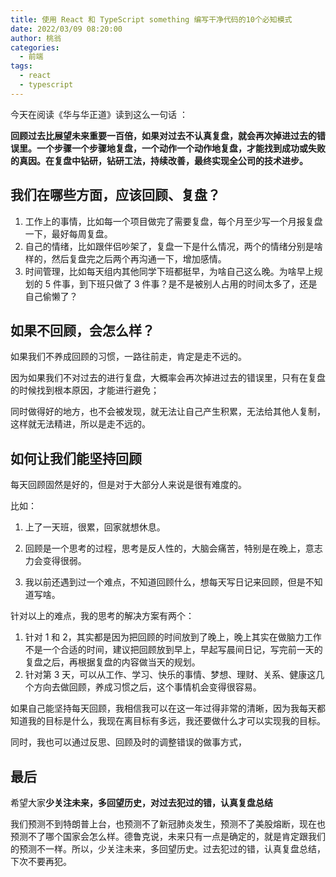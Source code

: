 ```yaml
---
title: 使用 React 和 TypeScript something 编写干净代码的10个必知模式
date: 2022/03/09 08:20:00
author: 桃翁
categories: 
  - 前端
tags: 
  - react
  - typescript
---
```


今天在阅读《华与华正道》读到这么一句话 ：

**回顾过去比展望未来重要一百倍，如果对过去不认真复盘，就会再次掉进过去的错误里。一个步骤一个步骤地复盘，一个动作一个动作地复盘，才能找到成功或失败的真因。在复盘中钻研，钻研工法，持续改善，最终实现全公司的技术进步。**

## 我们在哪些方面，应该回顾、复盘？

1.  工作上的事情，比如每一个项目做完了需要复盘，每个月至少写一个月报复盘一下，最好每周复盘。
2.  自己的情绪，比如跟伴侣吵架了，复盘一下是什么情况，两个的情绪分别是啥样的，然后复盘完之后两个再沟通一下，增加感情。
3.  时间管理，比如每天组内其他同学下班都挺早，为啥自己这么晚。为啥早上规划的 5 件事，到下班只做了 3 件事？是不是被别人占用的时间太多了，还是自己偷懒了？

## 如果不回顾，会怎么样？

如果我们不养成回顾的习惯，一路往前走，肯定是走不远的。

因为如果我们不对过去的进行复盘，大概率会再次掉进过去的错误里，只有在复盘的时候找到根本原因，才能进行避免；

同时做得好的地方，也不会被发现，就无法让自己产生积累，无法给其他人复制，这样就无法精进，所以是走不远的。

## 如何让我们能坚持回顾

每天回顾固然是好的，但是对于大部分人来说是很有难度的。

比如：

1. 上了一天班，很累，回家就想休息。

2. 回顾是一个思考的过程，思考是反人性的，大脑会痛苦，特别是在晚上，意志力会变得很弱。

3. 我以前还遇到过一个难点，不知道回顾什么，想每天写日记来回顾，但是不知道写啥。

针对以上的难点，我的思考的解决方案有两个：

1. 针对 1 和 2，其实都是因为把回顾的时间放到了晚上，晚上其实在做脑力工作不是一个合适的时间，建议把回顾放到早上，早起写晨间日记，写完前一天的复盘之后，再根据复盘的内容做当天的规划。
2. 针对第 3 天，可以从工作、学习、快乐的事情、梦想、理财、关系、健康这几个方向去做回顾，养成习惯之后，这个事情机会变得很容易。

如果自己能坚持每天回顾，我相信我可以在这一年过得非常的清晰，因为我每天都知道我的目标是什么，我现在离目标有多远，我还要做什么才可以实现我的目标。

同时，我也可以通过反思、回顾及时的调整错误的做事方式，

## 最后

希望大家**少关注未来，多回望历史，对过去犯过的错，认真复盘总结**

我们预测不到特朗普上台，也预测不了新冠肺炎发生，预测不了美股熔断，现在也预测不了哪个国家会怎么样。德鲁克说，未来只有一点是确定的，就是肯定跟我们的预测不一样。所以，少关注未来，多回望历史。过去犯过的错，认真复盘总结，下次不要再犯。
